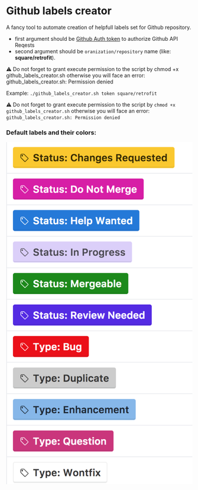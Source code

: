 # Github labels creator
A fancy tool to automate creation of helpfull  labels set for Github repository.

- first argument should be [Github Auth token](https://help.github.com/articles/creating-a-personal-access-token-for-the-command-line/) to authorize Github API Reqests
- second argument should be `oranization/repository` name (like: __square/retrofit__).

⚠️ Do not forget to grant execute permission to the script by chmod +x github_labels_creator.sh otherwise you will face an error: github_labels_creator.sh: Permission denied

Example: `./github_labels_creator.sh token square/retrofit`

:warning: Do not forget to grant execute permission to the script by `chmod +x github_labels_creator.sh` otherwise you will face an error: 
`github_labels_creator.sh: Permission denied`


### Default labels and their colors:
![Default labels](https://raw.githubusercontent.com/amatkivskiy/github-labels-creator/master/default_labels.png)
